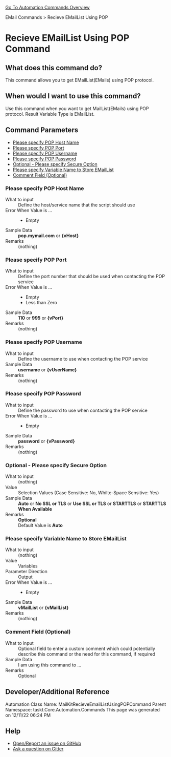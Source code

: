 <!--TITLE: Recieve EMailList Using POP Command -->
<!-- SUBTITLE: a command in the EMail Commands group. -->
[Go To Automation Commands Overview](/automation-commands.md)


EMail Commands &gt; Recieve EMailList Using POP


# Recieve EMailList Using POP Command


## What does this command do?
This command allows you to get EMailList(EMails) using POP protocol.


## When would I want to use this command?
Use this command when you want to get MailList(EMails) using POP protocol. Result Variable Type is EMailList.


## Command Parameters
- [Please specify POP Host Name](#param_0)
- [Please specify POP Port](#param_1)
- [Please specify POP Username](#param_2)
- [Please specify POP Password](#param_3)
- [Optional - Please specify Secure Option](#param_4)
- [Please specify Variable Name to Store EMailList](#param_5)
- [Comment Field (Optional)](#param_6)


<a id="param_0"></a>
### Please specify POP Host Name


<dl>
<dt>What to input</dt><dd>Define the host/service name that the script should use</dd>
<dt>Error When Value is ...</dt><dd><ul>
<li>Empty</li>
</ul></dd><dt>Sample Data</dt><dd><strong>pop.mymail.com</strong> or <strong>{vHost}</strong></dd>
<dt>Remarks</dt><dd>(nothing)</dd>
</dl>




<a id="param_1"></a>
### Please specify POP Port


<dl>
<dt>What to input</dt><dd>Define the port number that should be used when contacting the POP service</dd>
<dt>Error When Value is ...</dt><dd><ul>
<li>Empty</li>
<li>Less than Zero</li>
</ul></dd><dt>Sample Data</dt><dd><strong>110</strong> or <strong>995</strong> or <strong>{vPort}</strong></dd>
<dt>Remarks</dt><dd>(nothing)</dd>
</dl>




<a id="param_2"></a>
### Please specify POP Username


<dl>
<dt>What to input</dt><dd>Define the username to use when contacting the POP service</dd>
<dt>Sample Data</dt><dd><strong>username</strong> or <strong>{vUserName}</strong></dd>
<dt>Remarks</dt><dd>(nothing)</dd>
</dl>




<a id="param_3"></a>
### Please specify POP Password


<dl>
<dt>What to input</dt><dd>Define the password to use when contacting the POP service</dd>
<dt>Error When Value is ...</dt><dd><ul>
<li>Empty</li>
</ul></dd><dt>Sample Data</dt><dd><strong>password</strong> or <strong>{vPassword}</strong></dd>
<dt>Remarks</dt><dd>(nothing)</dd>
</dl>




<a id="param_4"></a>
### Optional - Please specify Secure Option


<dl>
<dt>What to input</dt><dd>(nothing)</dd>
<dt>Value</dt><dd>Selection Values (Case Sensitive: No, Whilte-Space Sensitive: Yes)</dd>
<dt>Sample Data</dt><dd><strong>Auto</strong> or  <strong>No SSL or TLS</strong> or  <strong>Use SSL or TLS</strong> or  <strong>STARTTLS</strong> or  <strong>STARTTLS When Available</strong></dd>
<dt>Remarks</dt><dd><strong>Optional</strong><br>Default Value is <strong>Auto</strong></dd>
</dl>




<a id="param_5"></a>
### Please specify Variable Name to Store EMailList


<dl>
<dt>What to input</dt><dd>(nothing)</dd>
<dt>Value</dt><dd>Variables</dd>
<dt>Parameter Direction</dt><dd>Output</dd><dt>Error When Value is ...</dt><dd><ul>
<li>Empty</li>
</ul></dd><dt>Sample Data</dt><dd><strong>vMailList</strong> or <strong>{vMailList}</strong></dd>
<dt>Remarks</dt><dd>(nothing)</dd>
</dl>




<a id="param_6"></a>
### Comment Field (Optional)


<dl>
<dt>What to input</dt><dd>Optional field to enter a custom comment which could potentially describe this command or the need for this command, if required</dd>
<dt>Sample Data</dt><dd>I am using this command to ...</dd>
<dt>Remarks</dt><dd>Optional</dd>
</dl>




## Developer/Additional Reference
Automation Class Name: MailKitRecieveEmailListUsingPOPCommand
Parent Namespace: taskt.Core.Automation.Commands
This page was generated on 12/11/22 06:24 PM


## Help
- [Open/Report an issue on GitHub](https://github.com/saucepleez/taskt/issues/new)
- [Ask a question on Gitter](https://gitter.im/taskt-rpa/Lobby)
